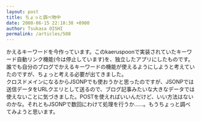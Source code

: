 ```yaml
---
layout: post
title: ちょっと調べ物中
date: 2008-06-15 22:10:38 +0900
author: Tsukasa OISHI
permalink: /articles/508
---
```



かえるキーワードを今作っています。このkaeruspoonで実装されていたキーワード自動リンク機能(今は停止しています)を、独立したアプリにしたものです。誰でも自分のブログでかえるキーワードの機能が使えるようにしようと考えていたのですが、ちょっと考える必要が出てきました。  
クロスドメインになるからJSONPでも使おうかと思ったのですが、JSONPでは送信データをURLクエリとして送るので、ブログ記事みたいな大きなデータでは使えないことに気づきました。POSTを使えればいいんだけど、いい方法はないのかな。それともJSONPで数回にわけて処理を行うか……。もうちょっと調べてみようと思います。  


